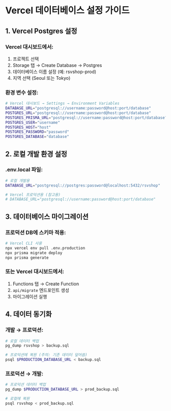 # Vercel 데이터베이스 설정 가이드

## 1. Vercel Postgres 설정

### Vercel 대시보드에서:
1. 프로젝트 선택
2. Storage 탭 → Create Database → Postgres
3. 데이터베이스 이름 설정 (예: rsvshop-prod)
4. 지역 선택 (Seoul 또는 Tokyo)

### 환경 변수 설정:
```bash
# Vercel 대시보드 → Settings → Environment Variables
DATABASE_URL="postgresql://username:password@host:port/database"
POSTGRES_URL="postgresql://username:password@host:port/database"
POSTGRES_PRISMA_URL="postgresql://username:password@host:port/database?pgbouncer=true&connect_timeout=15"
POSTGRES_USER="username"
POSTGRES_HOST="host"
POSTGRES_PASSWORD="password"
POSTGRES_DATABASE="database"
```

## 2. 로컬 개발 환경 설정

### .env.local 파일:
```bash
# 로컬 개발용
DATABASE_URL="postgresql://postgres:password@localhost:5432/rsvshop"

# Vercel 프로덕션용 (참고용)
# DATABASE_URL="postgresql://username:password@host:port/database"
```

## 3. 데이터베이스 마이그레이션

### 프로덕션 DB에 스키마 적용:
```bash
# Vercel CLI 사용
npx vercel env pull .env.production
npx prisma migrate deploy
npx prisma generate
```

### 또는 Vercel 대시보드에서:
1. Functions 탭 → Create Function
2. `api/migrate` 엔드포인트 생성
3. 마이그레이션 실행

## 4. 데이터 동기화

### 개발 → 프로덕션:
```bash
# 로컬 데이터 백업
pg_dump rsvshop > backup.sql

# 프로덕션에 복원 (주의: 기존 데이터 덮어씀)
psql $PRODUCTION_DATABASE_URL < backup.sql
```

### 프로덕션 → 개발:
```bash
# 프로덕션 데이터 백업
pg_dump $PRODUCTION_DATABASE_URL > prod_backup.sql

# 로컬에 복원
psql rsvshop < prod_backup.sql
```
